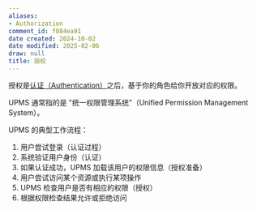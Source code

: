 ```yaml
---
aliases:
- Authorization
comment_id: f084ea91
date created: 2024-10-02
date modified: 2025-02-06
draw: null
title: 授权
---
```

授权是[认证（Authentication）](认证（Authentication）.md)之后，基于你的角色给你开放对应的权限。

UPMS 通常指的是 "统一权限管理系统"（Unified Permission Management System）。

UPMS 的典型工作流程：

1. 用户尝试登录（认证过程）
2. 系统验证用户身份（认证）
3. 如果认证成功，UPMS 加载该用户的权限信息（授权准备）
4. 用户尝试访问某个资源或执行某项操作
5. UPMS 检查用户是否有相应的权限（授权）
6. 根据权限检查结果允许或拒绝访问
